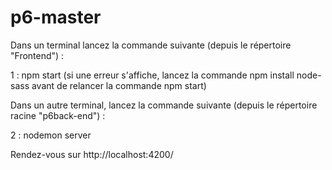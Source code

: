 # p6-master

Dans un terminal lancez la commande suivante (depuis le répertoire "Frontend") :

1 : npm start (si une erreur s'affiche, lancez la commande npm install node-sass avant de relancer la commande npm start)

Dans un autre terminal, lancez la commande suivante (depuis le répertoire racine "p6back-end") :

2 :  nodemon server

Rendez-vous sur http://localhost:4200/
